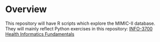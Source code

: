 # Overview
This repository will have R scripts which explore the MIMIC-II database. They will mainly reflect Python exercises in this repository: [INFO-3700 Health Informatics Fundamentals](https://github.com/abchapman93/info_3700_spring_2021)
